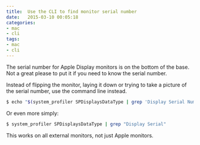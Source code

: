 ```yaml
---
title:  Use the CLI to find monitor serial number
date:   2015-03-10 00:05:18
categories:
- mac
- cli
tags:
- mac
- cli
---
```


The serial number for Apple Display monitors is on the bottom of the base. Not a great please to put it if you need to know the serial number.

Instead of flipping the monitor, laying it down or trying to take a picture of the serial number, use the command line instead.

```bash
$ echo "$(system_profiler SPDisplaysDataType | grep 'Display Serial Number' | awk '{print $4}')"
```
Or even more simply:

```bash
$ system_profiler SPDisplaysDataType | grep "Display Serial"
```

This works on all external monitors, not just Apple monitors.
